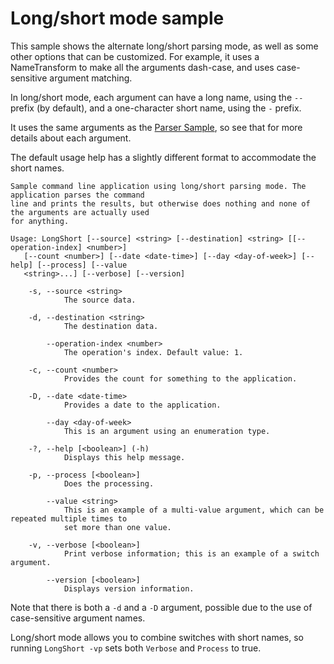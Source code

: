 ﻿# Long/short mode sample

This sample shows the alternate long/short parsing mode, as well as some other options that can
be customized. For example, it uses a NameTransform to make all the arguments dash-case, and uses
case-sensitive argument matching.

In long/short mode, each argument can have a long name, using the `--` prefix (by default), and a
one-character short name, using the `-` prefix.

It uses the same arguments as the [Parser Sample](../Parser), so see that for more details about
each argument.

The default usage help has a slightly different format to accommodate the short names.

```text
Sample command line application using long/short parsing mode. The application parses the command
line and prints the results, but otherwise does nothing and none of the arguments are actually used
for anything.

Usage: LongShort [--source] <string> [--destination] <string> [[--operation-index] <number>]
   [--count <number>] [--date <date-time>] [--day <day-of-week>] [--help] [--process] [--value
   <string>...] [--verbose] [--version]

    -s, --source <string>
            The source data.

    -d, --destination <string>
            The destination data.

        --operation-index <number>
            The operation's index. Default value: 1.

    -c, --count <number>
            Provides the count for something to the application.

    -D, --date <date-time>
            Provides a date to the application.

        --day <day-of-week>
            This is an argument using an enumeration type.

    -?, --help [<boolean>] (-h)
            Displays this help message.

    -p, --process [<boolean>]
            Does the processing.

        --value <string>
            This is an example of a multi-value argument, which can be repeated multiple times to
            set more than one value.

    -v, --verbose [<boolean>]
            Print verbose information; this is an example of a switch argument.

        --version [<boolean>]
            Displays version information.
```

Note that there is both a `-d` and a `-D` argument, possible due to the use of case-sensitive
argument names.

Long/short mode allows you to combine switches with short names, so running `LongShort -vp` sets
both `Verbose` and `Process` to true.
